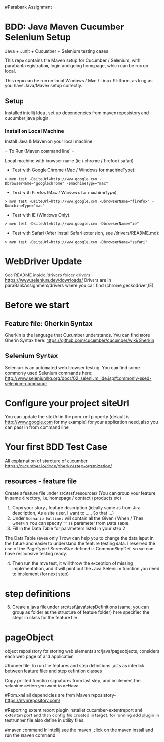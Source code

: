 #Parabank Assignment

# BDD: Java Maven Cucumber Selenium Setup

Java + Junit + Cucumber + Selenium testing cases

This repo contains the Maven setup for Cucumber / Selenium, with parabank registration, login and going homepage, which can be run on local.

This repo can be run on local Windows / Mac / Linux Platform, as long as you have Java/Maven setup correctly.

## Setup
Installed intellij Idea ,
set up dependencies from maven reposistory and cucumber java plugin.

### Install on Local Machine

Install Java & Maven on your local machine

= To Run (Maven command line) =

Local machine with browser name (ie / chrome / firefox / safari)

- Test with Google Chrome (Mac / Windows for machineType):
```
> mvn test -DsiteUrl=http://www.google.com -DbrowserName="googlechrome" -DmachineType="mac"
```

- Test with Firefox (Mac / Windows for machineType):
```
> mvn test -DsiteUrl=http://www.google.com -DbrowserName="firefox" -DmachineType="mac"
```

- Test with IE (Windows Only):
```
> mvn test -DsiteUrl=http://www.google.com -DbrowserName="ie"
```

- Test with Safari (After install Safari extension, see /drivers/README.md):
```
> mvn test -DsiteUrl=http://www.google.com -DbrowserName="safari"
```

# WebDriver Update
See README inside /drivers folder
drivers - https://www.selenium.dev/downloads/
Drivers are in paraBankAssignment/drivers where you can find (chrome,geckodriver,IE)

# Before we start

## Feature file: Gherkin Syntax
Gherkin is the language that Cucumber understands. You can find more Gherin Syntax here:
https://github.com/cucumber/cucumber/wiki/Gherkin

## Selenium Syntax
Selenium is an automated web browser testing. You can find some commonly used Selenium commands here:
http://www.seleniumhq.org/docs/02_selenium_ide.jsp#commonly-used-selenium-commands

# Configure your project siteUrl
You can update the siteUrl in the pom.xml property (default is http://www.google.com for my example) for your application need, also you can pass in from command line

# Your first BDD Test Case
All explaination of sturcture of cucumber 
https://cucumber.io/docs/gherkin/step-organization/

## resources - feature file
Create a feature file under src\test\resources\ (You can group your feature in same directory, i.e. homepage / contact / products etc)

1. Copy your story / feature description (ideally same as from Jira description, As a site user, I want to ...., So that ...)
2. Under `Scenario Outline:` will contain all the Given / When / Then Gherkin
You can specify "<keyword>" as parameter from Data Table.
3. Fill in the Data Table for parameters listed in your step 2

The Data Table (even only 1 row) can help you to change the data input in the future and easier to understand the feature testing data. I reserved the use of the PageType / ScreenSize defined in CommonStepDef, so we can have responsive testing ready.

4. Then run the mvn test, it will throw the exception of missing implementation, and it will print out the Java Selenium function you need to implement (for next step)

# step definitions
5. Create a java file under src\test\java\stepDefinitions (same, you can group as folder as the structure of feature folder)
here specified the steps in class for the feature file

# pageObject
object reposistory for storing web elements src/java/pageobjects, considers each web page of and application

#Runner file
To run the features and step definitions ,acts as interlink between feature files and step defintion classes

Copy printed function signatures from last step, and implement the selenium action you want to achieve.

#Pom.xml
all dependicies are from Maven reposistory- https://mvnrepository.com/

#Reporting
extent report 
plugin installet cucumber-extentreport  and extentsreport and then config file created in target.
for running add plugin in testrunner file also define in utility files.

#maven command
In intellij see the maven ,click on the maven install and run the maven command

